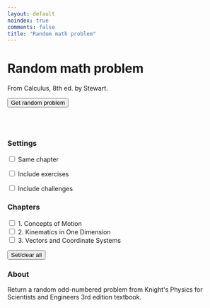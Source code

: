 ```yaml
---
layout: default
noindex: true
comments: false
title: "Random math problem"
---
```


# Random math problem

From Calculus, 8th ed. by Stewart.

<p>
  <button class="RandomExercise-runButton Button">Get random problem</button>
</p>

<p>
  <span class="RandomExercise-chapterNumber"></span> <span class="RandomExercise-chapterTitle"></span><br>
  <span></span> <span class="RandomExercise-pageNumber"></span><br>
  <span></span> <span class="RandomExercise-problemNumber"></span>
</p>

<h3>Settings</h3>

<div>
  <p>
    <label><input type="checkbox" class="RandomExercise-useLastChapter" name="sameChapter" value="1"
      onchange="randomExercise.saveUserSetting()"> Same chapter</label>
  </p>

  <p>
    <label><input type="checkbox" class="RandomExercise-includeExercises" name="includeExercises" value="1"
      onchange="randomExercise.saveUserSetting()"> Include exercises</label>
  </p>

  <p>
    <label><input type="checkbox" class="RandomExercise-includeChallenges" name="includeChappanges" value="1"
      onchange="randomExercise.saveUserSetting()"> Include challenges</label>
  </p>
</div>

<h3>Chapters</h3>

<div>
  <p class='RandomExercise-chapters'>
    <label><input type="checkbox" name="chapter[]" value="1"> 1. Concepts of Motion</label><br>
    <label><input type="checkbox" name="chapter[]" value="2"> 2. Kinematics in One Dimension</label><br>
    <label><input type="checkbox" name="chapter[]" value="3"> 3. Vectors and Coordinate Systems</label>
  </p>

  <button class="RandomExercise-clearChapters Button">Set/clear all</button>
</div>

<h3>About</h3>

<p>Return a random odd-numbered problem from Knight's Physics for Scientists and Engineers 3rd edition textbook.</p>


<script>

window.randomExercise = function(){
  var userSettings = {
    chaptersToShow: [],
    useLastChapter: false,
    includeExercises: true,
    includeChallenges: true
  };

  data = {
    name: null, // Unique name for the exercise, used for storing user setings in local storage. Ex: "stewart_calculus".
    chapters: null // Contain chapter information supplied by the user.
  }

  var button = document.querySelector(".RandomExercise-runButton");
  var toggleChaptersButton = document.querySelector(".RandomExercise-clearChapters");
  var lastChapter = 0;

  /**
   * Show the chapter checkboxes.
   */
  function showChapters() {
    var chaptersContainter = document.querySelector(".RandomExercise-chapters");
    var html = "";

    for(var i=0; i< data.chapters.length; i++)
    {
      var chapter = data.chapters[i];
      html = html + '<label><input type="checkbox" name="chapter[]" value="' + chapter.chapter + '" onchange="randomExercise.saveUserSetting(this)"> ' + chapter.chapter + '. ' + chapter.title + '</label><br>';
    }

    chaptersContainter.innerHTML = html;
  }

  /**
   * Shows the chapter, problem and page number to the user.
   */
  function showProblemNumber(title, chapter, problem, page, answer_page) {
    var chapterElement = document.querySelector(".RandomExercise-chapterNumber");
    chapterElement.innerHTML = chapter + ".";

    var titleElement = document.querySelector(".RandomExercise-chapterTitle");
    titleElement.innerHTML = title;

    var problemElement = document.querySelector(".RandomExercise-problemNumber");
    problemElement.innerHTML = "Problem: " + problem;

    var pageElement = document.querySelector(".RandomExercise-pageNumber");
    pageElement.innerHTML = "Page: " + page + ", answer: " + answer_page;
  }

  /**
   * Returns the list of chapter to work with.
   */
  function includedChapters() {
    var chapterToShowFromLocalStorage = localStorage.getItem(localStoragePrefixedKey("includedChapters"));
    var chaptersToShow = [];

    if (chapterToShowFromLocalStorage !== undefined) {
      if (chapterToShowFromLocalStorage !== "") {
        chaptersToShow = chapterToShowFromLocalStorage.split(",").map(function(x) { return Number(x); });
      }
    } else {
      chaptersToShow = includedChaptersFromHtml();
    }

    return chaptersToShow;
  }

  /**
   * Returns the list of chapter to work with.
   */
  function includedChaptersFromHtml() {
    var chapterArray =  document.getElementsByName("chapter[]");
    var chapters = [];

    for(var i=0; i< chapterArray.length; i++)
    {
      var checkbox = chapterArray[i];
      if (checkbox.checked) { chapters.push(Number(checkbox.value)); }
    }

    return chapters;
  }

  function toggleChapters() {
    var chapterArray =  document.getElementsByName("chapter[]");
    var value = !chapterArray[0].checked;

    for(var i=0; i< chapterArray.length; i++)
    {
      var checkbox = chapterArray[i];
      checkbox.checked = value;
    }

    saveUserSetting();
  }

  function updateIncludedChaptersCheckboxes() {
    var chapterArray =  document.getElementsByName("chapter[]");

    for(var i=0; i< userSettings.chaptersToShow.length; i++)
    {
      var chapter = userSettings.chaptersToShow[i];
      var checkbox = chapterArray[chapter-1];
      checkbox.checked = true;
    }
  }

  function loadUserSetting() {
    userSettings.chaptersToShow = includedChapters();
    updateIncludedChaptersCheckboxes();

    // User last chapter
    var useLastChapterElement = document.querySelector(".RandomExercise-useLastChapter");
    var localStorageUseLastChapter = localStorage.getItem(localStoragePrefixedKey("useLastChapter"));
    if (localStorageUseLastChapter !== undefined) {
      userSettings.useLastChapter = localStorageUseLastChapter === 'true';
    }
    useLastChapterElement.checked = userSettings.useLastChapter;

    // Include exercises
    var includeExercisesElement = document.querySelector(".RandomExercise-includeExercises");
    var localStorageIncludeExercises = localStorage.getItem(localStoragePrefixedKey("includeExercises"));
    if (localStorageIncludeExercises !== undefined) {
      userSettings.includeExercises = localStorageIncludeExercises === 'true';
    }
    includeExercisesElement.checked = userSettings.includeExercises;

    // Include challenges
    var includeChallengesElement = document.querySelector(".RandomExercise-includeChallenges");
    var localStorageIncludeChallenge = localStorage.getItem(localStoragePrefixedKey("includeChallenges"));
    if (localStorageIncludeChallenge !== undefined) {
      userSettings.includeChallenges = localStorageIncludeChallenge === 'true';
    }
    includeChallengesElement.checked = userSettings.includeChallenges;
  }

  function localStoragePrefixedKey(name) {
    return data.name + "_" + name;
  }

  function saveUserSetting() {
    userSettings.chaptersToShow = includedChaptersFromHtml();
    localStorage.setItem(localStoragePrefixedKey("includedChapters"), userSettings.chaptersToShow);

    var useLastChapterElement = document.querySelector(".RandomExercise-useLastChapter");
    userSettings.useLastChapter = useLastChapterElement.checked;
    localStorage.setItem(localStoragePrefixedKey("useLastChapter"), userSettings.useLastChapter);

    var includeExercisesElement = document.querySelector(".RandomExercise-includeExercises");
    userSettings.includeExercises = includeExercisesElement.checked;
    localStorage.setItem(localStoragePrefixedKey("includeExercises"), userSettings.includeExercises);

    var includeChallengesElement = document.querySelector(".RandomExercise-includeChallenges");
    userSettings.includeChallenges = includeChallengesElement.checked;
    localStorage.setItem(localStoragePrefixedKey("includeChallenges"), userSettings.includeChallenges);
  }

  /**
   * Shows a random problem.
   */
  function pickRandomProblem() {
    var title = "Please select chapters",
      chapter = 0,
      problem = 0,
      page = 0,
      answer_page = 0;

    var chaptersToShow = userSettings.chaptersToShow;

    if (chaptersToShow.length > 0) {
      var chapterIndex = Math.floor(Math.random() * chaptersToShow.length);
      chapter = chaptersToShow[chapterIndex];
      if (userSettings.useLastChapter && lastChapter > 0) { chapter = lastChapter; }
      lastChapter = chapter;
    }

    data.chapters.map( function(item) {
      if (item.chapter === chapter) {
        var firstProblem = 1;
        var lastProblem = item.last;

        if (!userSettings.includeChallenges && item.challengeStart !== undefined) { lastProblem = item.challengeStart - 1; }
        if (!userSettings.includeExercises) { firstProblem = item.problemsStart; }
        console.log("First: " + firstProblem + " last: " + lastProblem);


        problem = Math.floor(Math.random() * lastProblem) + firstProblem;
        if (problem % 2 === 0) { // An even problem, we need only odd ones
          if (problem === firstProblem) {
            problem = problem + 1;
          } else {
            problem = problem - 1;
          }
        }

        page = item.page;
        answer_page = item.answer_page;
        title = item.title;
      }
    });

    showProblemNumber(title, chapter, problem, page, answer_page);
  }

  /**
    Initializes the exercises.
      name: unique name of the exercises used for saving user checkbox choises in HTMl storage. Ex: "stewart_calculus".
      chapters: the chapter data for the textbook.
  */
  function init(name, chapters) {
    data.name = name;
    data.chapters = chapters;
    button.onclick = pickRandomProblem;
    toggleChaptersButton.onclick = toggleChapters;

    showChapters();
    loadUserSetting();
  }

  return {
    saveUserSetting: saveUserSetting,
    init: init
  };
}();

var chapters = [
  { chapter: 1,   page: 66, answer_page: 1325,    problemsStart: 35,                        last: 57,  title: "Concepts of Motion" },
  { chapter: 2,   page: 98, answer_page: 1327,    problemsStart: 27,   challengeStart: 76,  last: 83,  title: "Kinematics in One Dimension" },
  { chapter: 3,   page: 116, answer_page: 1328,    problemsStart: 19,                        last: 44,  title: "Vectors and Coordinate Systems" },
  { chapter: 4,   page: 146, answer_page: 1329,    problemsStart: 36,   challengeStart: 77,  last: 86,  title: "Kinematics in Two Dimensions" },
  { chapter: 5,   page: 168, answer_page: 1330,    problemsStart: 28,   challengeStart: 54,  last: 57,  title: "Force and Motion" },
  { chapter: 6,   page: 198, answer_page: 1331,    problemsStart: 26,   challengeStart: 72,  last: 77,  title: "Dynamics I: Motion Along a Line" },
  { chapter: 7,   page: 222, answer_page: 1331,    problemsStart: 19,   challengeStart: 53,  last: 57,  title: "Newton’s Third Law" },
  { chapter: 8,   page: 246, answer_page: 1332,    problemsStart: 21,   challengeStart: 59,  last: 67,  title: "Dynamics II: Motion in a Plane" },
  { chapter: 9,   page: 274, answer_page: 1333,    problemsStart: 26,   challengeStart: 70,  last: 75,  title: "Impulse and Momentum" },
  { chapter: 10,  page: 306, answer_page: 1333,    problemsStart: 33,   challengeStart: 67,  last: 76,  title: "Energy" },
  { chapter: 11,  page: 338, answer_page: 1333,    problemsStart: 37,   challengeStart: 72,  last: 75,  title: "Work" },
  { chapter: 12,  page: 384, answer_page: 1334,    problemsStart: 49,   challengeStart: 83,  last: 88,  title: "Rotation of a Rigid Body" },
  { chapter: 13,  page: 406, answer_page: 1334,    problemsStart: 25,   challengeStart: 62,  last: 70,  title: "Newton’s Theory of Gravity" },
  { chapter: 14,  page: 436, answer_page: 1335,    problemsStart: 30,   challengeStart: 75,  last: 80,  title: "Oscillations" },
  { chapter: 15,  page: 470, answer_page: 1335,    problemsStart: 31,   challengeStart: 70,  last: 74,  title: "Fluids and Elasticity" },
  { chapter: 16,  page: 500, answer_page: 1336,    problemsStart: 33,   challengeStart: 69,  last: 74,  title: "A Macroscopic Description of Matter" },
  { chapter: 17,  page: 531, answer_page: 1336,    problemsStart: 31,   challengeStart: 77,  last: 82,  title: "Work, Heat, and the First Law of Thermodynamics" },
  { chapter: 18,  page: 556, answer_page: 1337,    problemsStart: 37,   challengeStart: 63,  last: 65,  title: "The Micro/Macro Connection" },
  { chapter: 19,  page: 584, answer_page: 1338,    problemsStart: 31,   challengeStart: 69,  last: 72,  title: "Heat Engines and Refrigerators" },
  { chapter: 20,  page: 620, answer_page: 1338,    problemsStart: 40,   challengeStart: 77,  last: 82,  title: "Traveling Waves" },
  { chapter: 21,  page: 656, answer_page: 1339,    problemsStart: 30,   challengeStart: 74,  last: 80,  title: "Superposition" },
  { chapter: 22,  page: 683, answer_page: 1340,    problemsStart: 30,   challengeStart: 69,  last: 75,  title: "Wave Optics" },
  { chapter: 23,  page: 724, answer_page: 1341,    problemsStart: 38,   challengeStart: 78,  last: 82,  title: "Ray Optics" },
  { chapter: 24,  page: 748, answer_page: 1341,    problemsStart: 23,   challengeStart: 42,  last: 46,  title: "Optical Instruments" },
  { chapter: 25,  page: 780, answer_page: 1341,    problemsStart: 28,   challengeStart: 72,  last: 76,  title: "Electric Charges and Forces" },
  { chapter: 26,  page: 810, answer_page: 1342,    problemsStart: 28,   challengeStart: 63,  last: 71,  title: "The Electric Field" },
  { chapter: 27,  page: 840, answer_page: 1342,    problemsStart: 29,   challengeStart: 55,  last: 59,  title: "Gauss’s Law" },
  { chapter: 28,  page: 868, answer_page: 1343,    problemsStart: 31,   challengeStart: 74,  last: 82,  title: "The Electric Potential" },
  { chapter: 29,  page: 898, answer_page: 1343,    problemsStart: 33,   challengeStart: 76,  last: 82,  title: "Potential and Field" },
  { chapter: 30,  page: 922, answer_page: 1344,    problemsStart: 38,   challengeStart: 68,  last: 73,  title: "Current and Resistance" },
  { chapter: 31,  page: 950, answer_page: 1345,    problemsStart: 34,   challengeStart: 75,  last: 81,  title: "Fundamentals of Circuits" },
  { chapter: 32,  page: 992, answer_page: 1346,    problemsStart: 40,   challengeStart: 76,  last: 82,  title: "The Magnetic Field" },
  { chapter: 33,  page: 1032, answer_page: 1346,    problemsStart: 27,   challengeStart: 79,  last: 85,  title: "Electromagnetic Induction" },
  { chapter: 34,  page: 1064, answer_page: 1347,    problemsStart: 28,   challengeStart: 59,  last: 64,  title: "Electromagnetic Fields and Waves" },
  { chapter: 35,  page: 1087, answer_page: 1347,    problemsStart: 35,   challengeStart: 65,  last: 71,  title: "AC Circuits" },
  { chapter: 36,  page: 1133, answer_page: 1348,    problemsStart: 43,   challengeStart: 73,  last: 76,  title: "Relativity" },
  { chapter: 37,  page: 1156, answer_page: 1348,    problemsStart: 25,   challengeStart: 45,  last: 48,  title: "The Foundations of Modern Physics" },
  { chapter: 38,  page: 1187, answer_page: 1348,    problemsStart: 36,   challengeStart: 66,  last: 70,  title: "Quantization" },
  { chapter: 39,  page: 1210, answer_page: 1349,    problemsStart: 26,   challengeStart: 47,  last: 51,  title: "Wave Functions and Uncertainty" },
  { chapter: 40,  page: 1248, answer_page: 1350,    problemsStart: 22,   challengeStart: 41,  last: 46,  title: "One-Dimensional Quantum Mechanics" },
  { chapter: 41,  page: 1280, answer_page: 1351,    problemsStart: 24,   challengeStart: 51,  last: 57,  title: "Atomic Physics" },
  { chapter: 42,  page: 1309, answer_page: 1352,    problemsStart: 37,   challengeStart: 58,  last: 63,  title: "Nuclear Physics" }
];

randomExercise.init("calculus_stewart", chapters);


</script>
